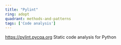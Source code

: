 ```yaml
---
title: "Pylint"
ring: adopt
quadrant: methods-and-patterns
tags: ['Code analysis']
---
```

https://pylint.pycqa.org
Static code analysis for Python
